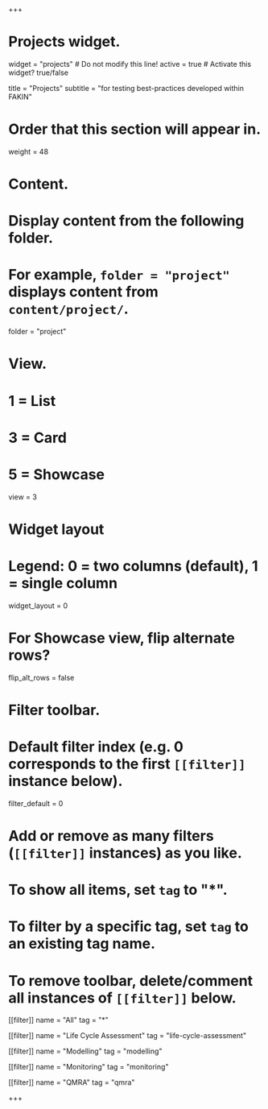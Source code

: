 +++
# Projects widget.
widget = "projects"  # Do not modify this line!
active = true  # Activate this widget? true/false

title = "Projects"
subtitle = "for testing best-practices developed within FAKIN"

# Order that this section will appear in.
weight = 48

# Content.
# Display content from the following folder.
# For example, `folder = "project"` displays content from `content/project/`.
folder = "project"

# View.
#   1 = List
#   3 = Card
#   5 = Showcase
view = 3

# Widget layout
# Legend: 0 = two columns (default), 1 = single column
widget_layout = 0

# For Showcase view, flip alternate rows?
flip_alt_rows = false

# Filter toolbar.

# Default filter index (e.g. 0 corresponds to the first `[[filter]]` instance below).
filter_default = 0

# Add or remove as many filters (`[[filter]]` instances) as you like.
# To show all items, set `tag` to "*".
# To filter by a specific tag, set `tag` to an existing tag name.
# To remove toolbar, delete/comment all instances of `[[filter]]` below.
[[filter]]
  name = "All"
  tag = "*"
  
[[filter]]
  name = "Life Cycle Assessment"
  tag = "life-cycle-assessment"

[[filter]]
  name = "Modelling"
  tag = "modelling"
  
[[filter]]
  name = "Monitoring"
  tag = "monitoring"

[[filter]]
  name = "QMRA"
  tag = "qmra"

+++


